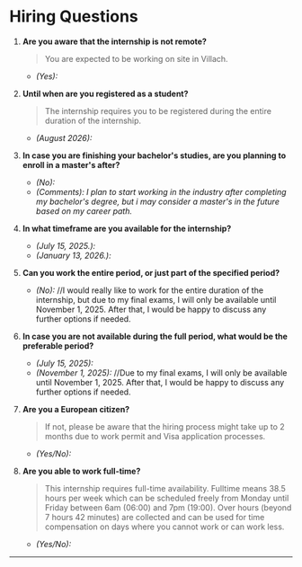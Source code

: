 # Hiring Questions

1. **Are you aware that the internship is not remote?**  
   > You are expected to be working on site in Villach.  
   - *(Yes):*

2. **Until when are you registered as a student?**  
   > The internship requires you to be registered during the entire duration of the internship.  
   - *(August 2026):*

3. **In case you are finishing your bachelor's studies, are you planning to enroll in a master's after?**  
   - *(No):*  
   - *(Comments): I plan to start working in the industry after completing my bachelor's degree, but i may consider a master's in the future
      based on my career path.*

4. **In what timeframe are you available for the internship?**  
   - *(July 15, 2025.):*  
   - *(January 13, 2026.):*  

5. **Can you work the entire period, or just part of the specified period?**  
   - *(No):*
   //I would really like to work for the entire duration of the internship, but due to my final exams, I will only be available until November 1, 2025. After that, I would be happy to discuss any further options if needed.  

6. **In case you are not available during the full period, what would be the preferable period?**  
   - *(July 15, 2025):*  
   - *(November 1, 2025):*
     //Due to my final exams, I will only be available until November 1, 2025. After that, I would be happy to discuss any further options if needed.  

7. **Are you a European citizen?**  
   > If not, please be aware that the hiring process might take up to 2 months due to work permit and Visa application processes.  
   - *(Yes/No):*  

8. **Are you able to work full-time?**  
   > This internship requires full-time availability. Fulltime means 38.5 hours per week which can be scheduled freely from Monday until Friday between 6am (06:00) and 7pm (19:00). Over hours (beyond 7 hours 42 minutes) are collected and can be used for time compensation on days where you cannot work or can work less.
   - *(Yes/No):*
---
